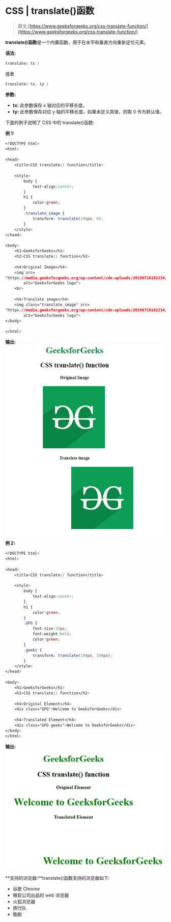 # CSS | translate()函数

> 原文:[https://www.geeksforgeeks.org/css-translate-function/](https://www.geeksforgeeks.org/css-translate-function/)

**translate()函数**是一个内置函数，用于在水平和垂直方向重新定位元素。

**语法:**

```css
translate( tx )
```

或者

```css
translate( tx, ty )
```

**参数:**

*   **tx:** 此参数保存 x 轴对应的平移长度。
*   **ty:** 此参数保存对应 y 轴的平移长度。如果未定义其值，则取 0 作为默认值。

下面的例子说明了 CSS 中的 translate()函数:

**例 1:**

```css
<!DOCTYPE html> 
<html> 

<head> 
    <title>CSS translate() function</title> 

    <style> 
        body {
            text-align:center;
        }
        h1 {
            color:green;
        }
        .translate_image {
            transform: translate(100px, 0);
        }
    </style> 
</head> 

<body> 
    <h1>GeeksforGeeks</h1>
    <h2>CSS translate() function</h2>

    <h4>Original Image</h4>
    <img src= 
"https://media.geeksforgeeks.org/wp-content/cdn-uploads/20190710102234/download3.png"
        alt="GeeksforGeeks logo">
    <br>

    <h4>Translate image</h4>
    <img class="translate_image" src= 
"https://media.geeksforgeeks.org/wp-content/cdn-uploads/20190710102234/download3.png"
        alt="GeeksforGeeks logo"> 
</body> 

</html>
```

**输出:**
![](img/022d6370c5de078ea393fe5d3923c231.png)

**例 2:**

```css
<!DOCTYPE html> 
<html> 

<head> 
    <title>CSS translate() function</title> 

    <style> 
        body {
            text-align:center;
        }
        h1 {
            color:green;
        }
        .GFG {
            font-size:35px;
            font-weight:bold;
            color:green;
        }
        .geeks {
            transform: translate(100px, 100px);
        }
    </style> 
</head> 

<body> 
    <h1>GeeksforGeeks</h1>
    <h2>CSS translate() function</h2>

    <h4>Original Element</h4>
    <div class="GFG">Welcome to GeeksforGeeks</div>

    <h4>Translated Element</h4>
    <div class="GFG geeks">Welcome to GeeksforGeeks</div> 
</body> 
</html>
```

**输出:**
![](img/db84c65330150304af68edfcbef74c76.png)

**支持的浏览器:**translate()函数支持的浏览器如下:

*   谷歌 Chrome
*   微软公司出品的 web 浏览器
*   火狐浏览器
*   旅行队
*   歌剧